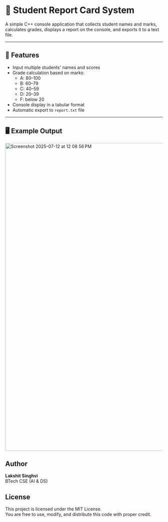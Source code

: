 # 📝 Student Report Card System

A simple C++ console application that collects student names and marks, calculates grades, displays a report on the console, and exports it to a text file.

---

## 📌 Features

- Input multiple students' names and scores
- Grade calculation based on marks:
  - A: 80–100
  - B: 60–79
  - C: 40–59
  - D: 20–39
  - F: below 20
- Console display in a tabular format
- Automatic export to `report.txt` file

---

## 🖥 Example Output

<img width="1512" height="982" alt="Screenshot 2025-07-12 at 12 08 56 PM" src="https://github.com/user-attachments/assets/f4c066ec-c93a-4fb0-a0cc-6eda18fe8a13" />


## Author

**Lakshit Singhvi**  
BTech CSE (AI & DS)

## License

This project is licensed under the MIT License.  
You are free to use, modify, and distribute this code with proper credit.


